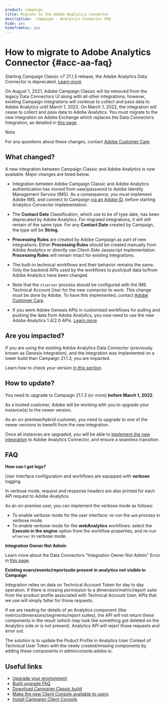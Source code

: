 ```yaml
---
product: campaign
title: Migrate to the Adobe Analytics Connector
description:  Campaign - Analytics Connector FAQ
hide: yes
hidefromtoc: yes
---
```

# How to migrate to Adobe Analytics Connector {#acc-aa-faq}

Starting Campaign Classic v7 21.1.3 release, the Adobe Analytics Data Connector is deprecated. [Learn more](https://experienceleague.adobe.com/docs/analytics/import/dataconnectors/data-connectors-eol.html)

On August 1, 2021, Adobe Campaign Classic will be removed from the legacy Data Connectors UI along with all other integrations; however, existing Campaign integrations will continue to collect and pass data to Adobe Analytics until March 1, 2022. On March 1, 2022, the integration will cease to collect and pass data to Adobe Analytics. You must migrate to the new integration on Adobe Exchange which replaces the Data Connectors Integration, as detailed in [this page](../platform/using/adobe-analytics-connector.md).


>[!NOTE]
>
>For any questions about these changes, contact [Adobe Customer Care](https://helpx.adobe.com/enterprise/admin-guide.html/enterprise/using/support-for-experience-cloud.ug.html).
>

## What changed?

A new integration between Campaign Classic and Adobe Analytics is now available. Major changes are listed below.

* Integration between Adobe Campaign Classic and Adobe Analytics authentication has moved from user/password to Adobe Identity Management Service (IMS). As a consequence, you must implement Adobe IMS, and connect to Campaign [via an Adobe ID](../integrations/using/about-adobe-id.md), before starting Analytics Connector implementation.

* The **Contact Date** Classification, which use to be of type date, has been deprecated by Adobe Analytics. For migrated integrations, it will still remain of the same type. For any **Contact Date** created by Campaign, the type will be **String**.

* **Processing Rules** are created by Adobe Campaign as part of new integrations. Either **Processing Rules** should be created manually from Adobe Analytics or directly use Client-Side Javascript implementation. **Processing Rules** will remain intact for existing integrations.

* The built-in technical workflows and their behavior remains the same. Only the backend APIs used by the workflows to push/pull data to/from Adobe Analytics have been changed. 

* Note that the `nlserver` process should be configured with the IMS Technical Account User for the new connector to work. This change must be done by Adobe. To have this implemented, contact [Adobe Customer Care](https://helpx.adobe.com/enterprise/admin-guide.html/enterprise/using/support-for-experience-cloud.ug.html).

* If you were Adobe Genesis APIs in customised workflows for pulling and pushing the data from Adobe Analytics, you now need to use the new Adobe Analytics 1.4/2.0 APIs. [Learn more](https://adobeexchangeec.zendesk.com/hc/en-us/articles/360047148832-Replacements-for-Data-Connector-API-calls)

## Are you impacted?

If you are using the existing Adobe Analytics Data Connector (previously known as Genesis integration), and the integration was implemented on a lower build than Campaign 21.1.3, you are impacted.

Learn how to check your version [in this section](../platform/using/launching-adobe-campaign.md#getting-your-campaign-version).

## How to update?

You need to upgrade to Campaign 21.1.3 (or more) **before March 1, 2022**.

As a hosted customer, Adobe will be working with you to upgrade your instance(s) to the newer version.

As an on-premise/hybrid customer, you need to upgrade to one of the newer versions to benefit from the new integration.

Once all instances are upgraded, you will be able to [implement the new integration](../platform/using/adobe-analytics-connector.md) to Adobe Analytics Connector, and ensure a seamless transition.


## FAQ

**How can I get logs?** 

User interface configuration and workflows are equipped with **verbose** logging.

In verbose mode, request and response headers are also printed for each API request to Adobe Analytics.

As an on-premise user, you can implement the verbose mode as follows:

* To enable verbose mode for the user interface: re-run the `web` process in verbose mode.
* To enable verbose mode for the **webAnalytics** workflows: select the **Execute in the engine** option from the workflow properties, and re-run `wfserver` in verbose mode.

**Integration Owner Not Admin**

Learn more about the Data Connectors "Integration Owner Not Admin" Error in [this page](https://adobeexchangeec.zendesk.com/hc/en-us/articles/360035167932-Adobe-Analytics-Data-Connectors-Integration-Owner-Not-Admin-Error).

**Existing evars/events/reportsuite present in analytics not visible in Campaign**

Integration relies on data on Technical Account Token for day to day operation. If there is missing permission to a dimension/metric/report suite from the product profile associated with Technical Account User, APIs that we use will simply falter for those requests.

If we are reading for details of an Analytics component (like metrics/dimensions/segments/report suites), the API will not return these components in the result (which may look like something got deleted on the Analytics side or is not present). Analytics API will reject those requests and error out. 

The solution is to update the Poduct Profile in Analytics User Context of Technical User Token with the newly created/missing components by adding these components in adminconsole.adobe.io.

## Useful links

* [Upgrade your environment](../production/using/build-upgrade.md)
* [Build upgrade FAQ](../platform/using/faq-build-upgrade.md)
* [Download Campaign Classic build](https://experience.adobe.com/#/downloads/content/software-distribution/en/campaign.html)
* [Make the new Client Console available to users](../installation/using/client-console-availability-for-windows.md)
* [Install Campaign Client Console](../installation/using/installing-the-client-console.md).
